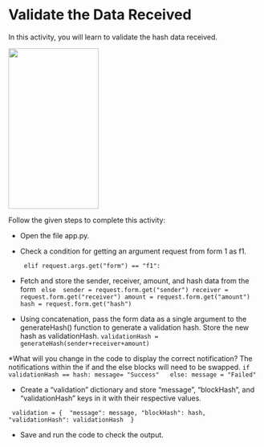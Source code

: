 Validate the Data Received
======================


In this activity, you will learn to validate the hash data received.


<img src= "https://s3-whjr-curriculum-uploads.whjr.online/1e5652a0-6c8d-4561-bd87-6f9b594bda43.gif" width = "180" height = "320">




Follow the given steps to complete this activity:


* Open the file app.py.


* Check a condition for getting an argument request from form 1 as f1.


    ` elif request.args.get("form") == "f1":`


* Fetch and store the sender, receiver, amount, and hash data from the form
	` else 
sender = request.form.get("sender")
        	receiver = request.form.get("receiver")
        	amount = request.form.get("amount")
        	hash = request.form.get("hash")`


* Using concatenation, pass the form data as a single argument to the generateHash() function to generate a validation hash. Store the new hash as validationHash.
`validationHash = generateHash(sender+receiver+amount)`


*What will you change in the code to display the correct notification?
The notifications within the if and the else blocks will need to be swapped.
`if validationHash == hash:
  message= "Success"  
else:
       message = "Failed"  `


* Create a “validation” dictionary and store “message”, “blockHash”, and “validationHash” keys in it with their respective values.


`  validation = { 
               "message": message,
               "blockHash": hash,
               "validationHash": validationHash 
        }  
`


* Save and run the code to check the output.
